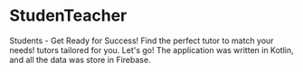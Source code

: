 # StudenTeacher
Students - Get Ready for Success! Find the perfect tutor to match your needs!  tutors tailored for you. Let's go!
The application was written in Kotlin, and all the data was store in Firebase.
